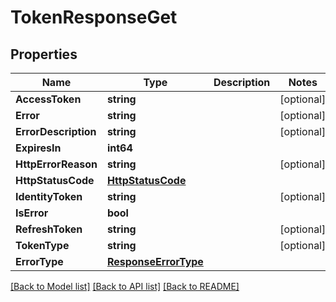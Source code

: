 # TokenResponseGet

## Properties

Name | Type | Description | Notes
------------ | ------------- | ------------- | -------------
**AccessToken** | **string** |  | [optional] 
**Error** | **string** |  | [optional] 
**ErrorDescription** | **string** |  | [optional] 
**ExpiresIn** | **int64** |  | 
**HttpErrorReason** | **string** |  | [optional] 
**HttpStatusCode** | [**HttpStatusCode**](HttpStatusCode.md) |  | 
**IdentityToken** | **string** |  | [optional] 
**IsError** | **bool** |  | 
**RefreshToken** | **string** |  | [optional] 
**TokenType** | **string** |  | [optional] 
**ErrorType** | [**ResponseErrorType**](ResponseErrorType.md) |  | 

[[Back to Model list]](../README.md#documentation-for-models) [[Back to API list]](../README.md#documentation-for-api-endpoints) [[Back to README]](../README.md)


